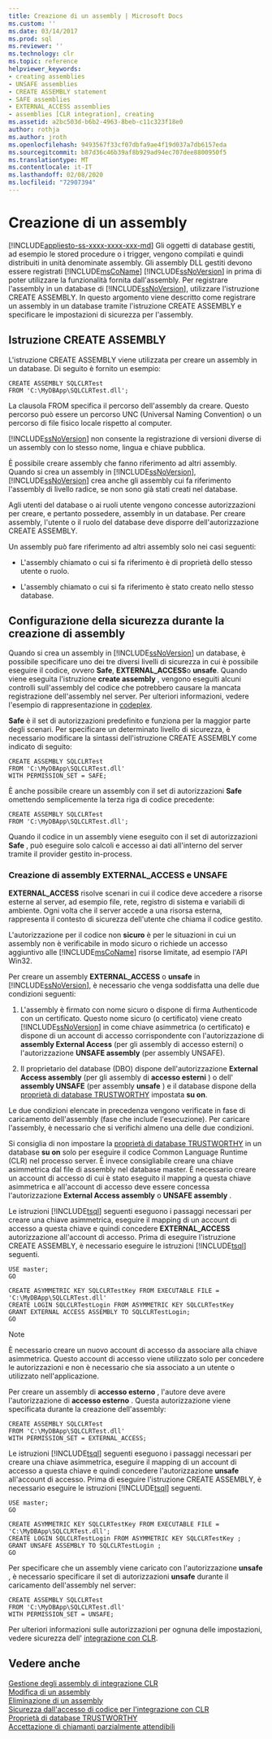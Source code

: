 ```yaml
---
title: Creazione di un assembly | Microsoft Docs
ms.custom: ''
ms.date: 03/14/2017
ms.prod: sql
ms.reviewer: ''
ms.technology: clr
ms.topic: reference
helpviewer_keywords:
- creating assemblies
- UNSAFE assemblies
- CREATE ASSEMBLY statement
- SAFE assemblies
- EXTERNAL_ACCESS assemblies
- assemblies [CLR integration], creating
ms.assetid: a2bc503d-b6b2-4963-8beb-c11c323f18e0
author: rothja
ms.author: jroth
ms.openlocfilehash: 9493567f33cf07dbfa9ae4f19d037a7db6157eda
ms.sourcegitcommit: b87d36c46b39af8b929ad94ec707dee8800950f5
ms.translationtype: MT
ms.contentlocale: it-IT
ms.lasthandoff: 02/08/2020
ms.locfileid: "72907394"
---
```

# <a name="creating-an-assembly"></a>Creazione di un assembly
[!INCLUDE[appliesto-ss-xxxx-xxxx-xxx-md](../../../includes/appliesto-ss-xxxx-xxxx-xxx-md.md)]
  Gli oggetti di database gestiti, ad esempio le stored procedure o i trigger, vengono compilati e quindi distribuiti in unità denominate assembly. Gli assembly DLL gestiti devono essere registrati [!INCLUDE[msCoName](../../../includes/msconame-md.md)] [!INCLUDE[ssNoVersion](../../../includes/ssnoversion-md.md)] in prima di poter utilizzare la funzionalità fornita dall'assembly. Per registrare l'assembly in un database di [!INCLUDE[ssNoVersion](../../../includes/ssnoversion-md.md)], utilizzare l'istruzione CREATE ASSEMBLY. In questo argomento viene descritto come registrare un assembly in un database tramite l'istruzione CREATE ASSEMBLY e specificare le impostazioni di sicurezza per l'assembly.  
  
## <a name="the-create-assembly-statement"></a>Istruzione CREATE ASSEMBLY  
 L'istruzione CREATE ASSEMBLY viene utilizzata per creare un assembly in un database. Di seguito è fornito un esempio:   
  
```  
CREATE ASSEMBLY SQLCLRTest  
FROM 'C:\MyDBApp\SQLCLRTest.dll';  
```  
  
 La clausola FROM specifica il percorso dell'assembly da creare. Questo percorso può essere un percorso UNC (Universal Naming Convention) o un percorso di file fisico locale rispetto al computer.  
  
 
  [!INCLUDE[ssNoVersion](../../../includes/ssnoversion-md.md)] non consente la registrazione di versioni diverse di un assembly con lo stesso nome, lingua e chiave pubblica.  
  
 È possibile creare assembly che fanno riferimento ad altri assembly. Quando si crea un assembly in [!INCLUDE[ssNoVersion](../../../includes/ssnoversion-md.md)], [!INCLUDE[ssNoVersion](../../../includes/ssnoversion-md.md)] crea anche gli assembly cui fa riferimento l'assembly di livello radice, se non sono già stati creati nel database.  
  
 Agli utenti del database o ai ruoli utente vengono concesse autorizzazioni per creare, e pertanto possedere, assembly in un database. Per creare assembly, l'utente o il ruolo del database deve disporre dell'autorizzazione CREATE ASSEMBLY.  
  
 Un assembly può fare riferimento ad altri assembly solo nei casi seguenti:  
  
-   L'assembly chiamato o cui si fa riferimento è di proprietà dello stesso utente o ruolo.  
  
-   L'assembly chiamato o cui si fa riferimento è stato creato nello stesso database.  
  
## <a name="specifying-security-when-creating-assemblies"></a>Configurazione della sicurezza durante la creazione di assembly  
 Quando si crea un assembly in [!INCLUDE[ssNoVersion](../../../includes/ssnoversion-md.md)] un database, è possibile specificare uno dei tre diversi livelli di sicurezza in cui è possibile eseguire il codice, ovvero **Safe**, **EXTERNAL_ACCESS**o **unsafe**. Quando viene eseguita l'istruzione **create assembly** , vengono eseguiti alcuni controlli sull'assembly del codice che potrebbero causare la mancata registrazione dell'assembly nel server. Per ulteriori informazioni, vedere l'esempio di rappresentazione in [codeplex](https://msftengprodsamples.codeplex.com/).  
  
 **Safe** è il set di autorizzazioni predefinito e funziona per la maggior parte degli scenari. Per specificare un determinato livello di sicurezza, è necessario modificare la sintassi dell'istruzione CREATE ASSEMBLY come indicato di seguito:  
  
```  
CREATE ASSEMBLY SQLCLRTest  
FROM 'C:\MyDBApp\SQLCLRTest.dll'  
WITH PERMISSION_SET = SAFE;  
```  
  
 È anche possibile creare un assembly con il set di autorizzazioni **Safe** omettendo semplicemente la terza riga di codice precedente:  
  
```  
CREATE ASSEMBLY SQLCLRTest  
FROM 'C:\MyDBApp\SQLCLRTest.dll';  
```  
  
 Quando il codice in un assembly viene eseguito con il set di autorizzazioni **Safe** , può eseguire solo calcoli e accesso ai dati all'interno del server tramite il provider gestito in-process.  
  
### <a name="creating-external_access-and-unsafe-assemblies"></a>Creazione di assembly EXTERNAL_ACCESS e UNSAFE  
 **EXTERNAL_ACCESS** risolve scenari in cui il codice deve accedere a risorse esterne al server, ad esempio file, rete, registro di sistema e variabili di ambiente. Ogni volta che il server accede a una risorsa esterna, rappresenta il contesto di sicurezza dell'utente che chiama il codice gestito.  
  
 L'autorizzazione per il codice non **sicuro** è per le situazioni in cui un assembly non è verificabile in modo sicuro o richiede un accesso aggiuntivo alle [!INCLUDE[msCoName](../../../includes/msconame-md.md)] risorse limitate, ad esempio l'API Win32.  
  
 Per creare un assembly **EXTERNAL_ACCESS** o **unsafe** in [!INCLUDE[ssNoVersion](../../../includes/ssnoversion-md.md)], è necessario che venga soddisfatta una delle due condizioni seguenti:  
  
1.  L'assembly è firmato con nome sicuro o dispone di firma Authenticode con un certificato. Questo nome sicuro (o certificato) viene creato [!INCLUDE[ssNoVersion](../../../includes/ssnoversion-md.md)] in come chiave asimmetrica (o certificato) e dispone di un account di accesso corrispondente con l'autorizzazione di **assembly External Access** (per gli assembly di accesso esterni) o l'autorizzazione **UNSAFE assembly** (per assembly UNSAFE).  
  
2.  Il proprietario del database (DBO) dispone dell'autorizzazione **External Access assembly** (per gli assembly di **accesso esterni** ) o dell' **assembly UNSAFE** (per assembly **unsafe** ) e il database dispone della [proprietà di database TRUSTWORTHY](../../../relational-databases/security/trustworthy-database-property.md) impostata **su on**.  

 Le due condizioni elencate in precedenza vengono verificate in fase di caricamento dell'assembly (fase che include l'esecuzione). Per caricare l'assembly, è necessario che si verifichi almeno una delle due condizioni.  
  
 Si consiglia di non impostare la [proprietà di database TRUSTWORTHY](../../../relational-databases/security/trustworthy-database-property.md) in un database **su on** solo per eseguire il codice Common Language Runtime (CLR) nel processo server. È invece consigliabile creare una chiave asimmetrica dal file di assembly nel database master. È necessario creare un account di accesso di cui è stato eseguito il mapping a questa chiave asimmetrica e all'account di accesso deve essere concessa l'autorizzazione **External Access assembly** o **UNSAFE assembly** .  
  
 Le istruzioni [!INCLUDE[tsql](../../../includes/tsql-md.md)] seguenti eseguono i passaggi necessari per creare una chiave asimmetrica, eseguire il mapping di un account di accesso a questa chiave e quindi concedere **EXTERNAL_ACCESS** autorizzazione all'account di accesso. Prima di eseguire l'istruzione CREATE ASSEMBLY, è necessario eseguire le istruzioni [!INCLUDE[tsql](../../../includes/tsql-md.md)] seguenti.  
  
```  
USE master;   
GO    
  
CREATE ASYMMETRIC KEY SQLCLRTestKey FROM EXECUTABLE FILE = 'C:\MyDBApp\SQLCLRTest.dll'     
CREATE LOGIN SQLCLRTestLogin FROM ASYMMETRIC KEY SQLCLRTestKey     
GRANT EXTERNAL ACCESS ASSEMBLY TO SQLCLRTestLogin;   
GO   
```  
  
> [!NOTE]  
>  È necessario creare un nuovo account di accesso da associare alla chiave asimmetrica. Questo account di accesso viene utilizzato solo per concedere le autorizzazioni e non è necessario che sia associato a un utente o utilizzato nell'applicazione.  
  
 Per creare un assembly di **accesso esterno** , l'autore deve avere l'autorizzazione di **accesso esterno** . Questa autorizzazione viene specificata durante la creazione dell'assembly:  
  
```  
CREATE ASSEMBLY SQLCLRTest  
FROM 'C:\MyDBApp\SQLCLRTest.dll'  
WITH PERMISSION_SET = EXTERNAL_ACCESS;  
```  
  
 Le istruzioni [!INCLUDE[tsql](../../../includes/tsql-md.md)] seguenti eseguono i passaggi necessari per creare una chiave asimmetrica, eseguire il mapping di un account di accesso a questa chiave e quindi concedere l'autorizzazione **unsafe** all'account di accesso. Prima di eseguire l'istruzione CREATE ASSEMBLY, è necessario eseguire le istruzioni [!INCLUDE[tsql](../../../includes/tsql-md.md)] seguenti.  
  
```  
USE master;   
GO    
  
CREATE ASYMMETRIC KEY SQLCLRTestKey FROM EXECUTABLE FILE = 'C:\MyDBApp\SQLCLRTest.dll';     
CREATE LOGIN SQLCLRTestLogin FROM ASYMMETRIC KEY SQLCLRTestKey ;    
GRANT UNSAFE ASSEMBLY TO SQLCLRTestLogin ;  
GO  
```  
  
 Per specificare che un assembly viene caricato con l'autorizzazione **unsafe** , è necessario specificare il set di autorizzazioni **unsafe** durante il caricamento dell'assembly nel server:  
  
```  
CREATE ASSEMBLY SQLCLRTest  
FROM 'C:\MyDBApp\SQLCLRTest.dll'  
WITH PERMISSION_SET = UNSAFE;  
```  
  
 Per ulteriori informazioni sulle autorizzazioni per ognuna delle impostazioni, vedere sicurezza dell' [integrazione con CLR](../../../relational-databases/clr-integration/security/clr-integration-security.md).  
  
## <a name="see-also"></a>Vedere anche  
 [Gestione degli assembly di integrazione CLR](../../../relational-databases/clr-integration/assemblies/managing-clr-integration-assemblies.md)   
 [Modifica di un assembly](../../../relational-databases/clr-integration/assemblies/altering-an-assembly.md)   
 [Eliminazione di un assembly](../../../relational-databases/clr-integration/assemblies/dropping-an-assembly.md)   
 [Sicurezza dall'accesso di codice per l'integrazione con CLR](../../../relational-databases/clr-integration/security/clr-integration-code-access-security.md)   
 [Proprietà di database TRUSTWORTHY](../../../relational-databases/security/trustworthy-database-property.md)   
 [Accettazione di chiamanti parzialmente attendibili](https://msdn.microsoft.com/library/20b0248f-36da-4fc3-97d2-3789fcf6e084)  
  
  
